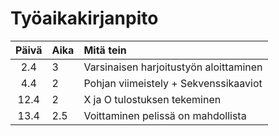# Työaikakirjanpito

| Päivä | Aika | Mitä tein  |
| :----:|:-----| :-----|
| 2.4   | 3    | Varsinaisen harjoitustyön aloittaminen |
| 4.4   | 2    | Pohjan viimeistely + Sekvenssikaaviot |
| 12.4  | 2    | X ja O tulostuksen tekeminen |
| 13.4  | 2.5  | Voittaminen pelissä on mahdollista |

 

